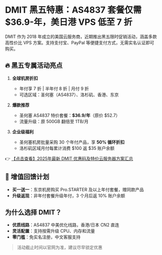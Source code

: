 # DMIT 黑五特惠：AS4837 套餐仅需 $36.9-年，美日港 VPS 低至 7 折

DMIT 作为 2018 年成立的美国云服务商，近期推出黑五限时促销活动，涵盖多款高性价比 VPS 方案。支持支付宝、PayPal 等便捷支付方式，无需实名认证即可购买。

## 🔥 黑五专属活动亮点

1. **全球机房折扣**  
   - 年付享 7 折 | 半年付 8 折 | 月付 9 折  
   - 可选区域：圣何塞（AS4837）、洛杉矶、香港、东京

2. **爆款推荐**  
   - 圣何塞 AS4837 特价套餐：**$36.9/年**（原价 $52.7）  
   - 流量升级：原 500GB 翻倍至 1TB/月

3. **企业级福利**  
   - 圣何塞机房批量采购 30 个年付产品，享 **50% 循环折扣**  
   - 洛杉矶区域月付每累计消费 $100 返 $35 账户余额

👉 [【点击查看】2025年最新 DMIT 优惠码及特价云服务器方案汇总](https://bit.ly/dmit_coupon)

## 🎁 增值回馈计划

- **买一送一**：东京机房购买 Pro.STARTER 及以上年付套餐，赠同款产品  
- **升级返现**：非年付套餐升级年付，3 个月后返 10% 账户余额  

## 为什么选择 DMIT？

- **优质线路**：AS4837 中美优化线路，香港/日本 CN2 直连  
- **灵活配置**：支持按需升级 CPU、内存和流量  
- **零门槛**：免实名注册，中文客服支持  

> 活动截止时间以官网为准，建议尽早锁定优惠